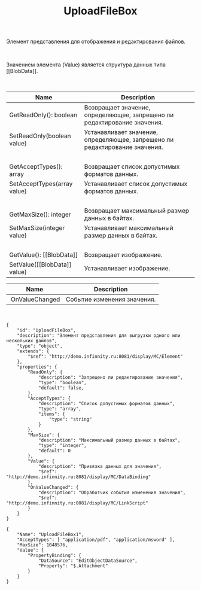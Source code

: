 ﻿---
layout: default
title: UploadFileBox
position: 16
categories: 
tags: 
---

Элемент представления для отображения и редактирования файлов.

  


  


 

Значением элемента (Value) является структура данных типа [[BlobData]].

    

|Name|Description|
|----|-----------|
|GetReadOnly(): boolean|Возвращает значение, определяющее, запрещено ли редактирование значения.|
|SetReadOnly(boolean value)|Устанавливает значение, определяющее, запрещено ли редактирование значения.|
| | |
|GetAcceptTypes(): array<string>|Возвращает список допустимых форматов данных.|
|SetAcceptTypes(array<string> value)|Устанавливает список допустимых форматов данных.|
| | |
|GetMaxSize(): integer|Возвращает максимальный размер данных в байтах.|
|SetMaxSize(integer value)|Устанавливает максимальный размер данных в байтах.|
| | |
|GetValue(): [[BlobData]]|Возвращает изображение.|
|SetValue([[BlobData]] value)|Устанавливает изображение.|

|Name|Description|
|----|-----------|
| OnValueChanged|Событие изменения значения.|

  

```
{
	"id": "UploadFileBox",
	"description": "Элемент представления для выгрузки одного или нескольких файлов",
	"type": "object",
	"extends": {
		"$ref": "http://demo.infinnity.ru:8081/display/MC/Element"
	},
	"properties": {
		"ReadOnly": {
			"description": "Запрещено ли редактирование значения",
			"type": "boolean",
			"default": false,
        },
		"AcceptTypes": {
			"description": "Список допустимых форматов данных",
			"type": "array",
			"items": {
				"type": "string"
			}
		},
		"MaxSize": {
			"description": "Максимальный размер данных в байтах",
			"type": "integer",
			"default": 0
		},
		"Value": {
			"description": "Привязка данных для значения",
			"$ref": "http://demo.infinnity.ru:8081/display/MC/DataBinding"
		},
		"OnValueChanged": {
			"description": "Обработчик события изменения значения",
			"$ref": "http://demo.infinnity.ru:8081/display/MC/LinkScript"
		}
	}
}
```

```
{
	"Name": "UploadFileBox1",
	"AcceptTypes": [ "application/pdf", "application/msword" ],
	"MaxSize": 1048576,
	"Value": {
		"PropertyBinding": {
			"DataSource": "EditObjectDataSource",
			"Property": "$.Attachment"
		}
	}
}
```

 

 

